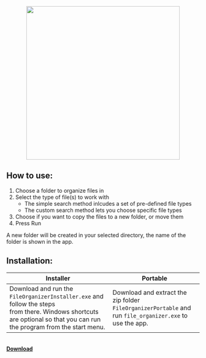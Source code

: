 
<p align="center">
  <img width="400px" src="https://user-images.githubusercontent.com/89453098/210701699-9c2db040-6dcd-4553-a07f-91dfe5a0e9e0.png"/>
</p>

## How to use:
1. Choose a folder to organize files in
2. Select the type of file(s) to work with
   - The simple search method inlcudes a set of pre-defined file types
   - The custom search method lets you choose specific file types
3. Choose if you want to copy the files to a new folder, or move them
4. Press Run

A new folder will be created in your selected directory, the name of the folder is shown in the app.

## Installation:

| Installer  | Portable |
| ------------- | ------------- |
| Download and run the `FileOrganizerInstaller.exe` and follow the steps<br>from there. Windows shortcuts are optional so that you can run the program from the start menu.  | Download and extract the zip folder `FileOrganizerPortable` and run `file_organizer.exe` to use the app.  |

<br>
<b><a href="https://github.com/henriksen-marcus/File-Organizer/releases">Download</a></b>

